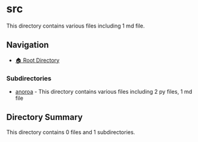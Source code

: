 # src

This directory contains various files including 1 md file.

## Navigation

* [🏠 Root Directory](/src/..README.md)

### Subdirectories

* [anoroa](anoroa/README.md) - This directory contains various files including 2 py files, 1 md file
## Directory Summary

This directory contains 0 files and 1 subdirectories.


